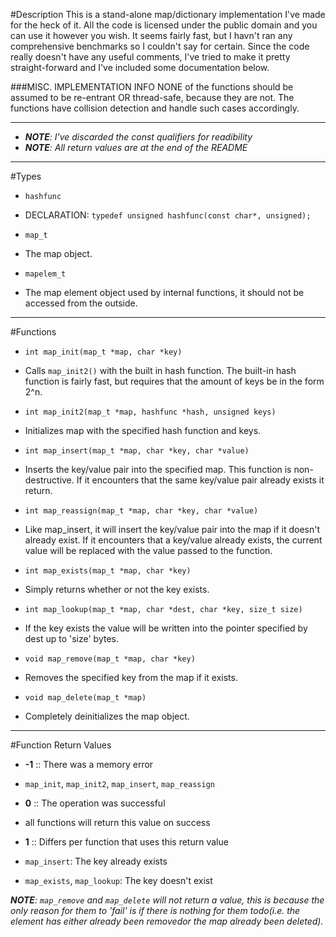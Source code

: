 #Description
This is a stand-alone map/dictionary implementation I've made for the heck of 
it. All the code is licensed under the public domain and you can use it however 
you wish. It seems fairly fast, but I havn't ran any comprehensive benchmarks 
so I couldn't say for certain. Since the code really doesn't have any useful 
comments, I've tried to make it pretty straight-forward and I've included some
documentation below.

###MISC. IMPLEMENTATION INFO
NONE of the functions should be assumed to be re-entrant OR thread-safe,
because they are not. The functions have collision detection and handle such
cases accordingly.

---

* ___NOTE__: I've discarded the const qualifiers for readibility_
* ___NOTE__: All return values are at the end of the README_

---

#Types
* `hashfunc`
 * DECLARATION: `typedef unsigned hashfunc(const char*, unsigned);`

* `map_t`
 * The map object.

* `mapelem_t`
 * The map element object used by internal functions, it should not be accessed
from the outside.

---

#Functions
* `int map_init(map_t *map, char *key)`
 * Calls `map_init2()` with the built in hash function. The built-in hash function is fairly fast, but 
requires that the amount of keys be in the form 2^n.

* `int map_init2(map_t *map, hashfunc *hash, unsigned keys)`
 * Initializes map with the specified hash function and keys.

* `int map_insert(map_t *map, char *key, char *value)`
 * Inserts the key/value pair into the specified map. This function is
non-destructive. If it encounters that the same key/value pair already exists
it return.

* `int map_reassign(map_t *map, char *key, char *value)`
 * Like map_insert, it will insert the key/value pair into the map if it doesn't
already exist. If it encounters that a key/value already exists, the current
value will be replaced with the value passed to the function.

* `int map_exists(map_t *map, char *key)`
 * Simply returns whether or not the key exists.

* `int map_lookup(map_t *map, char *dest, char *key, size_t size)`
 * If the key exists the value will be written into the pointer specified by
dest up to 'size' bytes.

* `void map_remove(map_t *map, char *key)`
 * Removes the specified key from the map if it exists.

* `void map_delete(map_t *map)`
 * Completely deinitializes the map object.

---

#Function Return Values
* __-1__ :: There was a memory error
 * `map_init`, `map_init2`, `map_insert`, `map_reassign`

*  __0__ :: The operation was successful
 * all functions will return this value on success

* __1__ :: Differs per function that uses this return value
 * `map_insert`: The key already exists
 * `map_exists`, `map_lookup`: The key doesn't exist

___NOTE__: `map_remove` and `map_delete` will not return a value, this is because the only reason
for them to 'fail' is if there is nothing for them todo(i.e. the element has either already been
removedor the map already been deleted)._